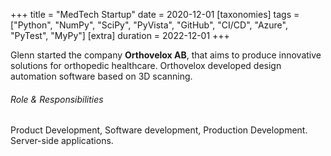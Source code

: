 +++
title = "MedTech Startup"
date = 2020-12-01
[taxonomies]
tags = ["Python", "NumPy", "SciPy", "PyVista", "GitHub", "CI/CD", "Azure", "PyTest", "MyPy"]
[extra]
duration = 2022-12-01
+++

Glenn started the company **Orthovelox AB**, that aims to produce innovative
solutions for orthopedic healthcare. Orthovelox developed design automation software based on 3D scanning.

###### Role & Responsibilities

Product Development, Software development, Production Development. Server-side applications.